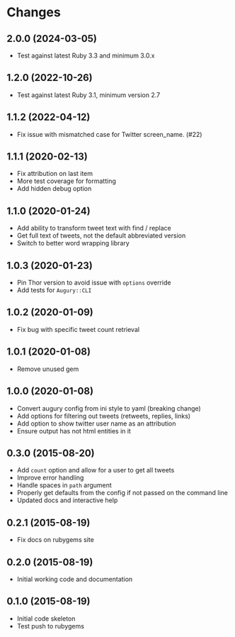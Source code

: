 # Changes

## 2.0.0 (2024-03-05)

- Test against latest Ruby 3.3 and minimum 3.0.x

## 1.2.0 (2022-10-26)

- Test against latest Ruby 3.1, minimum version 2.7

## 1.1.2 (2022-04-12)

- Fix issue with mismatched case for Twitter screen_name. (#22)

## 1.1.1 (2020-02-13)

- Fix attribution on last item
- More test coverage for formatting
- Add hidden debug option

## 1.1.0 (2020-01-24)

- Add ability to transform tweet text with find / replace
- Get full text of tweets, not the default abbreviated version
- Switch to better word wrapping library

## 1.0.3 (2020-01-23)

- Pin Thor version to avoid issue with `options` override
- Add tests for `Augury::CLI`

## 1.0.2 (2020-01-09)

- Fix bug with specific tweet count retrieval

## 1.0.1 (2020-01-08)

- Remove unused gem

## 1.0.0 (2020-01-08)

- Convert augury config from ini style to yaml (breaking change)
- Add options for filtering out tweets (retweets, replies, links)
- Add option to show twitter user name as an attribution
- Ensure output has not html entities in it

## 0.3.0 (2015-08-20)

- Add `count` option and allow for a user to get all tweets
- Improve error handling
- Handle spaces in `path` argument
- Properly get defaults from the config if not passed on the command line
- Updated docs and interactive help

## 0.2.1 (2015-08-19)

- Fix docs on rubygems site

## 0.2.0 (2015-08-19)

- Initial working code and documentation

## 0.1.0 (2015-08-19)

- Initial code skeleton
- Test push to rubygems
